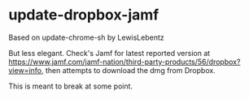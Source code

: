 # update-dropbox-jamf

Based on <a hre=https://gist.github.com/LewisLebentz/980acccde324da79c6cfd24472c3ee4d#file-update-chrome-sh> update-chrome-sh by LewisLebentz</a>


But less elegant. Check's Jamf for latest reported version at https://www.jamf.com/jamf-nation/third-party-products/56/dropbox?view=info,
then attempts to download the dmg from Dropbox.

This is meant to break at some point.

